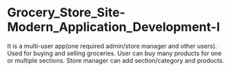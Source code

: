 # Grocery_Store_Site-Modern_Application_Development-I

It is a multi-user app(one required admin/store manager and other users). Used for buying and selling groceries. User can buy many products for one or multiple sections. Store manager can add section/category and products.
